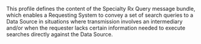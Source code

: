 This profile defines the content of the Specialty Rx Query message bundle, which enables a Requesting System to convey a set of search queries to a Data Source in situations where transmission involves an intermediary and/or when the requester lacks certain information needed to execute searches directly against the Data Source. 